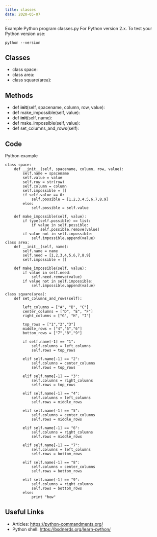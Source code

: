 ```yaml
---
title: classes
date: 2020-05-07
---
```

Example Python program classes.py
For Python version 2.x.
To test your Python version use:

    python --version


## Classes

* class space:
* class area:
* class square(area):

## Methods

* def __init__(self, spacename, column, row, value):
* def make_impossible(self, value):
* def __init__(self, name):
* def make_impossible(self, value):
* def set_columns_and_rows(self):

## Code

Python example

    class space:
        def __init__(self, spacename, column, row, value):
            self.name = spacename
            self.value = value
            self.row = str(row)
            self.column = column
            self.impossible = []
            if self.value == 0:
                self.possible = [1,2,3,4,5,6,7,8,9]
            else:
                self.possible = self.value
    
        def make_impossible(self, value):
            if type(self.possible) == list:
                if value in self.possible:
                    self.possible.remove(value)
            if value not in self.impossible:
                self.impossible.append(value)
    class area:
        def __init__(self, name):
            self.name = name
            self.need = [1,2,3,4,5,6,7,8,9]
            self.impossible = []
    
        def make_impossible(self, value):
            if value in self.need:
                self.need.remove(value)
            if value not in self.impossible:
                self.impossible.append(value)
    
    class square(area):
        def set_columns_and_rows(self):        
                 
            left_columns = ["A", "B", "C"]
            center_columns = ["D", "E", "F"]
            right_columns = ["G", "H", "I"]
            
            top_rows = ["1","2","3"]
            middle_rows = ["4","5","6"]
            bottom_rows = ["7","8","9"]
            
            if self.name[-1] == "1":
                self.columns = left_columns
                self.rows = top_rows
                
            elif self.name[-1] == "2":
                self.columns = center_columns
                self.rows = top_rows
                
            elif self.name[-1] == "3":
                self.columns = right_columns
                self.rows = top_rows
                
            elif self.name[-1] == "4":
                self.columns = left_columns
                self.rows = middle_rows
                
            elif self.name[-1] == "5":
                self.columns = center_columns
                self.rows = middle_rows
                
            elif self.name[-1] == "6":
                self.columns = right_columns
                self.rows = middle_rows
                
            elif self.name[-1] == "7":
                self.columns = left_columns
                self.rows = bottom_rows
          
            elif self.name[-1] == "8":
                self.columns = center_columns
                self.rows = bottom_rows
         
            elif self.name[-1] == "9":
                self.columns = right_columns
                self.rows = bottom_rows
            else:
                print "how"
    
                

## Useful Links

- Articles: https://python-commandments.org/
- Python shell: https://bsdnerds.org/learn-python/
